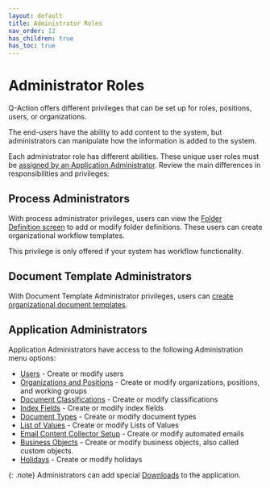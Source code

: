 ```yaml
---
layout: default
title: Administrator Roles
nav_order: 12
has_children: true
has_toc: true
---
```

# Administrator Roles

Q-Action offers different privileges that can be set up for roles, positions, users, or organizations.

The end-users have the ability to add content to the system, but administrators can manipulate how the information is added to the system.

Each administrator role has different abilities. These unique user roles must be [assigned by an Application Administrator](/docs/administrator-roles/application-admin/manage-users#configuring-user-privileges-preferences-and-proxies). Review the main differences in responsibilities and privileges:

## Process Administrators
With process administrator privileges, users can view the [Folder Definition screen](/docs/administrator-roles/process-admin#creating-folder-definitions) to add or modify folder definitions. These users can create organizational workflow templates.

This privilege is only offered if your system has workflow functionality.

## Document Template Administrators
With Document Template Administrator privileges, users can [create organizational document templates](/docs/administrator-roles/create-org-doc-template).

## Application Administrators
Application Administrators have access to the following Administration menu options:
- [Users](/docs/administrator-roles/application-admin/manage-users#configuring-user-privileges-preferences-and-proxies) - Create or modify users
- [Organizations and Positions](/docs/administrator-roles/application-admin/organization-maintenance#organization-maintenance-screen) - Create or modify organizations, positions, and working groups
- [Document Classifications](/docs/administrator-roles/application-admin/classiciation-maintenance) - Create or modify classifications
- [Index Fields](/docs/administrator-roles/application-admin/index-fields-maintenance) - Create or modify index fields
- [Document Types](/docs/administrator-roles/application-admin/document-maintenance) - Create or modify document types
- [List of Values](/docs/administrator-roles/application-admin/list-values-maintenance) - Create or modify Lists of Values
- [Email Content Collector Setup](/docs/administrator-roles/application-admin/content-collector-email) - Create or modify automated emails
- [Business Objects](/docs/administrator-roles/application-admin/business-objects) - Create or modify business objects, also called custom objects.
- [Holidays](/docs/administrator-roles/application-admin/holiday-screen) - Create or modify holidays

{: .note}
Administrators can add special [Downloads](/docs/administrator-roles/application-admin/adding-downloads-for-users) to the application.